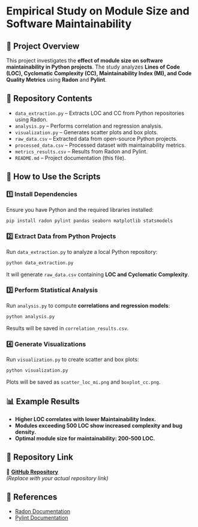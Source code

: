 # Empirical Study on Module Size and Software Maintainability

## 📌 Project Overview
This project investigates the **effect of module size on software maintainability in Python projects**. The study analyzes **Lines of Code (LOC), Cyclomatic Complexity (CC), Maintainability Index (MI), and Code Quality Metrics** using **Radon** and **Pylint**.

## 📂 Repository Contents
- `data_extraction.py` – Extracts LOC and CC from Python repositories using Radon.
- `analysis.py` – Performs correlation and regression analysis.
- `visualization.py` – Generates scatter plots and box plots.
- `raw_data.csv` – Extracted data from open-source Python projects.
- `processed_data.csv` – Processed dataset with maintainability metrics.
- `metrics_results.csv` – Results from Radon and Pylint.
- `README.md` – Project documentation (this file).

## 🔧 How to Use the Scripts

### 1️⃣ **Install Dependencies**
Ensure you have Python and the required libraries installed:
```bash
pip install radon pylint pandas seaborn matplotlib statsmodels
```

### 2️⃣ **Extract Data from Python Projects**
Run `data_extraction.py` to analyze a local Python repository:
```bash
python data_extraction.py
```
It will generate `raw_data.csv` containing **LOC and Cyclomatic Complexity**.

### 3️⃣ **Perform Statistical Analysis**
Run `analysis.py` to compute **correlations and regression models**:
```bash
python analysis.py
```
Results will be saved in `correlation_results.csv`.

### 4️⃣ **Generate Visualizations**
Run `visualization.py` to create scatter and box plots:
```bash
python visualization.py
```
Plots will be saved as `scatter_loc_mi.png` and `boxplot_cc.png`.

## 📊 Example Results
- **Higher LOC correlates with lower Maintainability Index.**
- **Modules exceeding 500 LOC show increased complexity and bug density.**
- **Optimal module size for maintainability: 200-500 LOC.**

## 📎 Repository Link
📌 **[GitHub Repository](https://github.com/your-repo-link)**  
_(Replace with your actual repository link)_

## 🔗 References
- [Radon Documentation](https://radon.readthedocs.io/)
- [Pylint Documentation](https://pylint.pycqa.org/)
